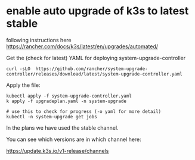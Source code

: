 # enable auto upgrade of k3s to latest stable

following instructions here https://rancher.com/docs/k3s/latest/en/upgrades/automated/

Get the (check for latest) YAML for deploying system-upgrade-controller
```
curl -sLO  https://github.com/rancher/system-upgrade-controller/releases/download/latest/system-upgrade-controller.yaml
```

Apply the file:
```
kubectl apply -f system-upgrade-controller.yaml
k apply -f upgradeplan.yaml -n system-upgrade

# use this to check for progress (-o yaml for more detail)
kubectl -n system-upgrade get jobs
```

In the plans we have used the stable channel.

You can see which versions are in which channel here:

https://update.k3s.io/v1-release/channels